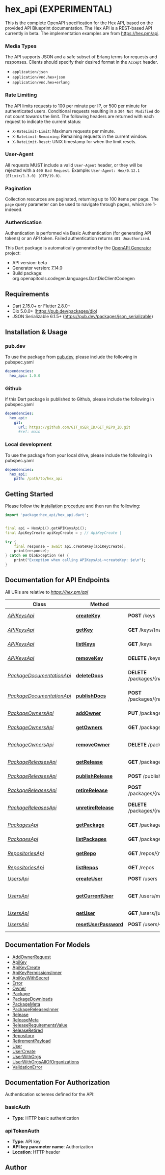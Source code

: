 # hex_api (EXPERIMENTAL)
This is the complete OpenAPI specification for the Hex API, based on the provided API Blueprint documentation. The Hex API is a REST-based API currently in beta.  The implementation examples are from https://hex.pm/api. 

### Media Types
The API supports JSON and a safe subset of Erlang terms for requests and responses. Clients should specify their desired format in the `Accept` header. 
- `application/json`
- `application/vnd.hex+json`
- `application/vnd.hex+erlang`

### Rate Limiting
The API limits requests to 100 per minute per IP, or 500 per minute for authenticated users.  Conditional requests resulting in a `304 Not Modified` do not count towards the limit.  The following headers are returned with each request to indicate the current status: 
- `X-RateLimit-Limit`: Maximum requests per minute. 
- `X-RateLimit-Remaining`: Remaining requests in the current window. 
- `X-RateLimit-Reset`: UNIX timestamp for when the limit resets. 

### User-Agent
All requests MUST include a valid `User-Agent` header, or they will be rejected with a `400 Bad Request`.  Example: `User-Agent: Hex/0.12.1 (Elixir/1.3.0) (OTP/19.0)`. 

### Pagination
Collection resources are paginated, returning up to 100 items per page.  The `page` query parameter can be used to navigate through pages, which are 1-indexed. 

### Authentication
Authentication is performed via Basic Authentication (for generating API tokens) or an API token.  Failed authentication returns `401 Unauthorized`.


This Dart package is automatically generated by the [OpenAPI Generator](https://openapi-generator.tech) project:

- API version: beta
- Generator version: 7.14.0
- Build package: org.openapitools.codegen.languages.DartDioClientCodegen

## Requirements

* Dart 2.15.0+ or Flutter 2.8.0+
* Dio 5.0.0+ (https://pub.dev/packages/dio)
* JSON Serializable 6.1.5+ (https://pub.dev/packages/json_serializable)

## Installation & Usage

### pub.dev
To use the package from [pub.dev](https://pub.dev), please include the following in pubspec.yaml
```yaml
dependencies:
  hex_api: 1.0.0
```

### Github
If this Dart package is published to Github, please include the following in pubspec.yaml
```yaml
dependencies:
  hex_api:
    git:
      url: https://github.com/GIT_USER_ID/GIT_REPO_ID.git
      #ref: main
```

### Local development
To use the package from your local drive, please include the following in pubspec.yaml
```yaml
dependencies:
  hex_api:
    path: /path/to/hex_api
```

## Getting Started

Please follow the [installation procedure](#installation--usage) and then run the following:

```dart
import 'package:hex_api/hex_api.dart';


final api = HexApi().getAPIKeysApi();
final ApiKeyCreate apiKeyCreate = ; // ApiKeyCreate | 

try {
    final response = await api.createKey(apiKeyCreate);
    print(response);
} catch on DioException (e) {
    print("Exception when calling APIKeysApi->createKey: $e\n");
}

```

## Documentation for API Endpoints

All URIs are relative to *https://hex.pm/api*

Class | Method | HTTP request | Description
------------ | ------------- | ------------- | -------------
[*APIKeysApi*](doc/APIKeysApi.md) | [**createKey**](doc/APIKeysApi.md#createkey) | **POST** /keys | Create an API Key
[*APIKeysApi*](doc/APIKeysApi.md) | [**getKey**](doc/APIKeysApi.md#getkey) | **GET** /keys/{name} | Fetch an API Key
[*APIKeysApi*](doc/APIKeysApi.md) | [**listKeys**](doc/APIKeysApi.md#listkeys) | **GET** /keys | List all API Keys
[*APIKeysApi*](doc/APIKeysApi.md) | [**removeKey**](doc/APIKeysApi.md#removekey) | **DELETE** /keys/{name} | Remove an API Key
[*PackageDocumentationApi*](doc/PackageDocumentationApi.md) | [**deleteDocs**](doc/PackageDocumentationApi.md#deletedocs) | **DELETE** /packages/{name}/releases/{version}/docs | Remove Package Documentation
[*PackageDocumentationApi*](doc/PackageDocumentationApi.md) | [**publishDocs**](doc/PackageDocumentationApi.md#publishdocs) | **POST** /packages/{name}/releases/{version}/docs | Publish Package Documentation
[*PackageOwnersApi*](doc/PackageOwnersApi.md) | [**addOwner**](doc/PackageOwnersApi.md#addowner) | **PUT** /packages/{name}/owners/{email} | Add a Package Owner
[*PackageOwnersApi*](doc/PackageOwnersApi.md) | [**getOwners**](doc/PackageOwnersApi.md#getowners) | **GET** /packages/{name}/owners | Fetch Package Owners
[*PackageOwnersApi*](doc/PackageOwnersApi.md) | [**removeOwner**](doc/PackageOwnersApi.md#removeowner) | **DELETE** /packages/{name}/owners/{email} | Remove a Package Owner
[*PackageReleasesApi*](doc/PackageReleasesApi.md) | [**getRelease**](doc/PackageReleasesApi.md#getrelease) | **GET** /packages/{name}/releases/{version} | Fetch a Release
[*PackageReleasesApi*](doc/PackageReleasesApi.md) | [**publishRelease**](doc/PackageReleasesApi.md#publishrelease) | **POST** /publish | Publish a Release
[*PackageReleasesApi*](doc/PackageReleasesApi.md) | [**retireRelease**](doc/PackageReleasesApi.md#retirerelease) | **POST** /packages/{name}/releases/{version}/retire | Mark Release as Retired
[*PackageReleasesApi*](doc/PackageReleasesApi.md) | [**unretireRelease**](doc/PackageReleasesApi.md#unretirerelease) | **DELETE** /packages/{name}/releases/{version}/retire | Unmark Release as Retired
[*PackagesApi*](doc/PackagesApi.md) | [**getPackage**](doc/PackagesApi.md#getpackage) | **GET** /packages/{name} | Fetch a Package
[*PackagesApi*](doc/PackagesApi.md) | [**listPackages**](doc/PackagesApi.md#listpackages) | **GET** /packages | List all Packages
[*RepositoriesApi*](doc/RepositoriesApi.md) | [**getRepo**](doc/RepositoriesApi.md#getrepo) | **GET** /repos/{name} | Fetch a Repository
[*RepositoriesApi*](doc/RepositoriesApi.md) | [**listRepos**](doc/RepositoriesApi.md#listrepos) | **GET** /repos | List all Repositories
[*UsersApi*](doc/UsersApi.md) | [**createUser**](doc/UsersApi.md#createuser) | **POST** /users | Create a User
[*UsersApi*](doc/UsersApi.md) | [**getCurrentUser**](doc/UsersApi.md#getcurrentuser) | **GET** /users/me | Fetch Currently Authenticated User
[*UsersApi*](doc/UsersApi.md) | [**getUser**](doc/UsersApi.md#getuser) | **GET** /users/{username_or_email} | Fetch a User
[*UsersApi*](doc/UsersApi.md) | [**resetUserPassword**](doc/UsersApi.md#resetuserpassword) | **POST** /users/{username_or_email}/reset | Reset User Password


## Documentation For Models

 - [AddOwnerRequest](doc/AddOwnerRequest.md)
 - [ApiKey](doc/ApiKey.md)
 - [ApiKeyCreate](doc/ApiKeyCreate.md)
 - [ApiKeyPermissionsInner](doc/ApiKeyPermissionsInner.md)
 - [ApiKeyWithSecret](doc/ApiKeyWithSecret.md)
 - [Error](doc/Error.md)
 - [Owner](doc/Owner.md)
 - [Package](doc/Package.md)
 - [PackageDownloads](doc/PackageDownloads.md)
 - [PackageMeta](doc/PackageMeta.md)
 - [PackageReleasesInner](doc/PackageReleasesInner.md)
 - [Release](doc/Release.md)
 - [ReleaseMeta](doc/ReleaseMeta.md)
 - [ReleaseRequirementsValue](doc/ReleaseRequirementsValue.md)
 - [ReleaseRetired](doc/ReleaseRetired.md)
 - [Repository](doc/Repository.md)
 - [RetirementPayload](doc/RetirementPayload.md)
 - [User](doc/User.md)
 - [UserCreate](doc/UserCreate.md)
 - [UserWithOrgs](doc/UserWithOrgs.md)
 - [UserWithOrgsAllOfOrganizations](doc/UserWithOrgsAllOfOrganizations.md)
 - [ValidationError](doc/ValidationError.md)


## Documentation For Authorization


Authentication schemes defined for the API:
### basicAuth

- **Type**: HTTP basic authentication

### apiTokenAuth

- **Type**: API key
- **API key parameter name**: Authorization
- **Location**: HTTP header


## Author



